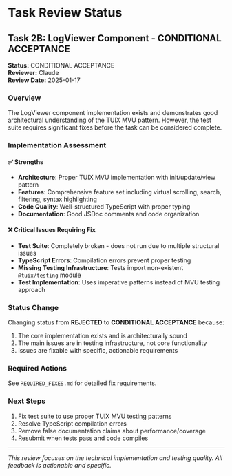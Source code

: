 # Task Review Status

## Task 2B: LogViewer Component - CONDITIONAL ACCEPTANCE

**Status:** CONDITIONAL ACCEPTANCE  
**Reviewer:** Claude  
**Review Date:** 2025-01-17  

### Overview
The LogViewer component implementation exists and demonstrates good architectural understanding of the TUIX MVU pattern. However, the test suite requires significant fixes before the task can be considered complete.

### Implementation Assessment

#### ✅ Strengths
- **Architecture**: Proper TUIX MVU implementation with init/update/view pattern
- **Features**: Comprehensive feature set including virtual scrolling, search, filtering, syntax highlighting
- **Code Quality**: Well-structured TypeScript with proper typing
- **Documentation**: Good JSDoc comments and code organization

#### ❌ Critical Issues Requiring Fix
- **Test Suite**: Completely broken - does not run due to multiple structural issues
- **TypeScript Errors**: Compilation errors prevent proper testing
- **Missing Testing Infrastructure**: Tests import non-existent `@tuix/testing` module
- **Test Implementation**: Uses imperative patterns instead of MVU testing approach

### Status Change
Changing status from **REJECTED** to **CONDITIONAL ACCEPTANCE** because:
1. The core implementation exists and is architecturally sound
2. The main issues are in testing infrastructure, not core functionality
3. Issues are fixable with specific, actionable requirements

### Required Actions
See `REQUIRED_FIXES.md` for detailed fix requirements.

### Next Steps
1. Fix test suite to use proper TUIX MVU testing patterns
2. Resolve TypeScript compilation errors
3. Remove false documentation claims about performance/coverage
4. Resubmit when tests pass and code compiles

---
*This review focuses on the technical implementation and testing quality. All feedback is actionable and specific.*